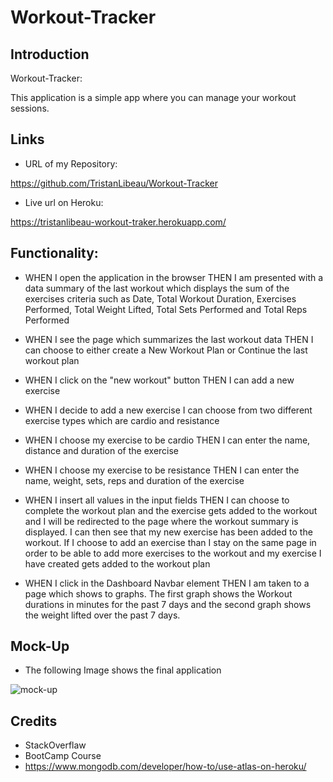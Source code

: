 # Workout-Tracker

## Introduction

Workout-Tracker:

This application is a simple app where you can manage your workout sessions.


## Links

* URL of my Repository:

https://github.com/TristanLibeau/Workout-Tracker

* Live url on Heroku:

https://tristanlibeau-workout-traker.herokuapp.com/


## Functionality:

* WHEN I open the application in the browser THEN I am presented with a data summary of the last workout which displays the sum of the exercises criteria such as Date, Total Workout Duration, Exercises Performed, Total Weight Lifted, Total Sets Performed and Total Reps Performed

* WHEN I see the page which summarizes the last workout data THEN I can choose to either create a New Workout Plan or Continue the last workout plan

* WHEN I click on the "new workout" button THEN I can add a new exercise

* WHEN I decide to add a new exercise I can choose from two different exercise types which are cardio and resistance

* WHEN I choose my exercise to be cardio THEN I can enter the name, distance and duration of the exercise

* WHEN I choose my exercise to be resistance THEN I can enter the name, weight, sets, reps and duration of the exercise

* WHEN I insert all values in the input fields THEN I can choose to complete the workout plan and the exercise gets added to the workout and I will be redirected to the page where the workout summary is displayed. I can then see that my new exercise has been added to the workout. If I choose to add an exercise than I stay on the same page in order to be able to add more exercises to the workout and my exercise I have created gets added to the workout plan

* WHEN I click in the Dashboard Navbar element THEN I am taken to a page which shows to graphs. The first graph shows the Workout durations in minutes for the past 7 days and the second graph shows the weight lifted over the past 7 days.



## Mock-Up 

* The following Image shows the final application

![mock-up](./img/workout-traker.png)


## Credits

* StackOverflaw 
* BootCamp Course
* https://www.mongodb.com/developer/how-to/use-atlas-on-heroku/